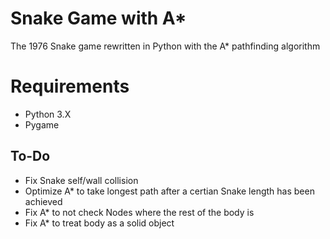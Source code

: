 # Snake Game with A*
 The 1976 Snake game rewritten in Python with the A* pathfinding algorithm 
# Requirements #
* Python 3.X
* Pygame
## To-Do ##
* Fix Snake self/wall collision
* Optimize A* to take longest path after a certian Snake length has been achieved 
* Fix A* to not check Nodes where the rest of the body is
* Fix A* to treat body as a solid object
